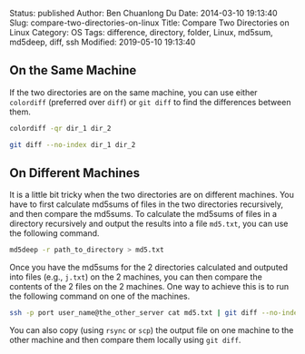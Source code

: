 Status: published
Author: Ben Chuanlong Du
Date: 2014-03-10 19:13:40
Slug: compare-two-directories-on-linux
Title: Compare Two Directories on Linux
Category: OS
Tags: difference, directory, folder, Linux, md5sum, md5deep, diff, ssh
Modified: 2019-05-10 19:13:40


## On the Same Machine

If the two directories are on the same machine, 
you can use either `colordiff` (preferred over `diff`) or `git diff`
to find the differences between them. 
```sh
colordiff -qr dir_1 dir_2
```
```sh
git diff --no-index dir_1 dir_2
```

## On Different Machines

It is a little bit tricky when the two directories are on different machines. 
You have to first calculate md5sums of files in the two directories recursively,
and then compare the md5sums.
To calculate the md5sums of files in a directory recursively 
and output the results into a file `md5.txt`, 
you can use the following command.
```sh
md5deep -r path_to_directory > md5.txt
```
Once you have the md5sums for the 2 directories calculated 
and outputed into files (e.g., `j.txt`) on the 2 machines,
you can then compare the contents of the 2 files on the 2 machines.
One way to achieve this is to run the following command on one of the machines.
```sh
ssh -p port user_name@the_other_server cat md5.txt | git diff --no-index md5.txt -
```
You can also copy (using `rsync` or `scp`) the output file on one machine to the other machine 
and then compare them locally using `git diff`.
